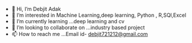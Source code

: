 - 👋 Hi, I’m Debjit Adak
- 👀 I’m interested in Machine Learning,deep learning, Python , R,SQl,Excel
- 🌱 I’m currently learning ...deep learning and cv 
- 💞️ I’m looking to collaborate on ...industry based project
- 📫 How to reach me ...Email id- debjit721212@gmail.com 

<!---
debjit721212/debjit721212 is a ✨ special ✨ repository because its `README.md` (this file) appears on your GitHub profile.
You can click the Preview link to take a look at your changes.
--->
